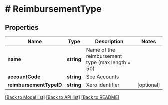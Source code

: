 # # ReimbursementType

## Properties

Name | Type | Description | Notes
------------ | ------------- | ------------- | -------------
**name** | **string** | Name of the reimbursement type (max length &#x3D; 50) | 
**accountCode** | **string** | See Accounts | 
**reimbursementTypeID** | **string** | Xero identifier | [optional] 

[[Back to Model list]](../../README.md#documentation-for-models) [[Back to API list]](../../README.md#documentation-for-api-endpoints) [[Back to README]](../../README.md)


